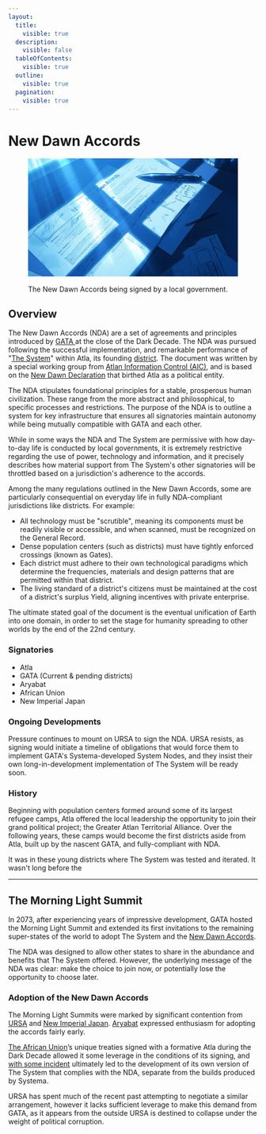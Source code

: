 ```yaml
---
layout:
  title:
    visible: true
  description:
    visible: false
  tableOfContents:
    visible: true
  outline:
    visible: true
  pagination:
    visible: true
---
```


# New Dawn Accords

<figure><img src="../../../.gitbook/assets/newdawnaccords.png" alt=""><figcaption><p>The New Dawn Accords being signed by a local government.</p></figcaption></figure>

## Overview

The New Dawn Accords (NDA) are a set of agreements and principles introduced by [GATA ](../)at the close of the Dark Decade. The NDA was pursued following the successful implementation, and remarkable performance of "[The System](the-system.md)" within Atla, its founding [district](districts.md). The document was written by a special working group from [Atlan Information Control (AIC)](../institutions/atlan-information-control.md), and is based on the [New Dawn Declaration](../history/new-dawn-declaration.md) that birthed Atla as a political entity.

The NDA stipulates foundational principles for a stable, prosperous human civilization. These range from the more abstract and philosophical, to specific processes and restrictions. The purpose of the NDA is to outline a system for key infrastructure that ensures all signatories maintain autonomy while being mutually compatible with GATA and each other.

While in some ways the NDA and The System are permissive with how day-to-day life is conducted by local governments, it is extremely restrictive regarding the use of power, technology and information, and it precisely describes how material support from The System's other signatories will be throttled based on a jurisdiction's adherence to the accords.

Among the many regulations outlined in the New Dawn Accords, some are particularly consequential on everyday life in fully NDA-compliant jurisdictions like districts. For example:&#x20;

* All technology must be "scrutible", meaning its components must be readily visible or accessible, and when scanned, must be recognized on the General Record.
* Dense population centers (such as districts) must have tightly enforced crossings (known as Gates).
* Each district must adhere to their own technological paradigms which determine the frequencies, materials and design patterns that are permitted within that district.&#x20;
* The living standard of a district's citizens must be maintained at the cost of a district's surplus Yield, aligning incentives with private enterprise.

The ultimate stated goal of the document is the eventual unification of Earth into one domain, in order to set the stage for humanity spreading to other worlds by the end of the 22nd century.

### **Signatories**

* Atla
* GATA (Current & pending districts)
* Aryabat
* African Union
* New Imperial Japan

### **Ongoing Developments**

Pressure continues to mount on URSA to sign the NDA. URSA resists, as signing would initiate a timeline of obligations that would force them to implement GATA's Systema-developed System Nodes, and they insist their own long-in-development implementation of The System will be ready soon.

### History

Beginning with population centers formed around some of its largest refugee camps, Atla offered the local leadership the opportunity to join their grand political project; the Greater Atlan Territorial Alliance. Over the following years, these camps would become the first districts aside from Atla, built up by the nascent GATA, and fully-compliant with NDA.

It was in these young districts where The System was tested and iterated. It wasn't long before the&#x20;

***

## The Morning Light Summit

In 2073, after experiencing years of impressive development, GATA hosted the Morning Light Summit and extended its first invitations to the remaining super-states of the world to adopt The System and the [New Dawn Accords](new-dawn-accords.md).

The NDA was designed to allow other states to share in the abundance and benefits that The System offered. However, the underlying message of the NDA was clear: make the choice to join now, or potentially lose the opportunity to choose later.

### Adoption of the New Dawn Accords

The Morning Light Summits were marked by significant contention from [URSA](../../ursa/) and [New Imperial Japan](../../new-imperial-japan/). [Aryabat](../../aryabat/) expressed enthusiasm for adopting the accords fairly early.

[The African Union](../../african-union/)’s unique treaties signed with a formative Atla during the Dark Decade allowed it some leverage in the conditions of its signing, and [with some incident](../../african-union/history/the-broken-dawn-revolt.md) ultimately led to the development of its own version of The System that complies with the NDA, separate from the builds produced by Systema.

URSA has spent much of the recent past attempting to negotiate a similar arrangement, however it lacks sufficient leverage to make this demand from GATA, as it appears from the outside URSA is destined to collapse under the weight of political corruption.

